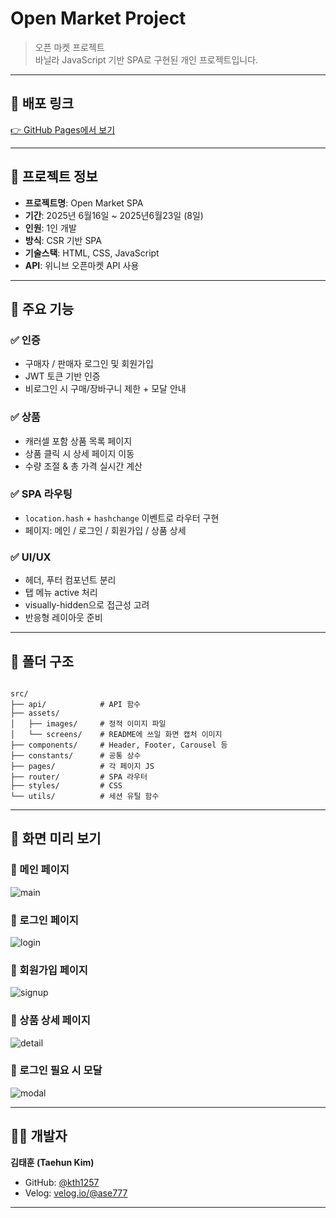 # Open Market Project

> 오픈 마켓 프로젝트  
> 바닐라 JavaScript 기반 SPA로 구현된 개인 프로젝트입니다.

---

## 🔗 배포 링크

[👉 GitHub Pages에서 보기](https://kth1257.github.io/open-market-project/)

---

## 📌 프로젝트 정보

- **프로젝트명**: Open Market SPA  
- **기간**: 2025년 6월16일 ~ 2025년6월23일 (8일)
- **인원**: 1인 개발  
- **방식**: CSR 기반 SPA  
- **기술스택**: HTML, CSS, JavaScript  
- **API**: 위니브 오픈마켓 API 사용

---

## 🔧 주요 기능

### ✅ 인증
- 구매자 / 판매자 로그인 및 회원가입
- JWT 토큰 기반 인증
- 비로그인 시 구매/장바구니 제한 + 모달 안내

### ✅ 상품
- 캐러셀 포함 상품 목록 페이지
- 상품 클릭 시 상세 페이지 이동
- 수량 조절 & 총 가격 실시간 계산

### ✅ SPA 라우팅
- `location.hash` + `hashchange` 이벤트로 라우터 구현
- 페이지: 메인 / 로그인 / 회원가입 / 상품 상세

### ✅ UI/UX
- 헤더, 푸터 컴포넌트 분리
- 탭 메뉴 active 처리
- visually-hidden으로 접근성 고려
- 반응형 레이아웃 준비

---

## 📁 폴더 구조

```

src/
├── api/            # API 함수
├── assets/
│   ├── images/     # 정적 이미지 파일
│   └── screens/    # README에 쓰일 화면 캡처 이미지
├── components/     # Header, Footer, Carousel 등
├── constants/      # 공통 상수
├── pages/          # 각 페이지 JS
├── router/         # SPA 라우터
├── styles/         # CSS
└── utils/          # 세션 유틸 함수

```

---

## 👀 화면 미리 보기

### 🔸 메인 페이지
![main](./src/assets/screens/main.png)

### 🔸 로그인 페이지
![login](./src/assets/screens/login.png)

### 🔸 회원가입 페이지
![signup](./src/assets/screens/signup.png)

### 🔸 상품 상세 페이지
![detail](./src/assets/screens/detail.png)

### 🔸 로그인 필요 시 모달
![modal](./src/assets/screens/modal.png)

---

## 🙋‍♂️ 개발자

**김태훈 (Taehun Kim)**

- GitHub: [@kth1257](https://github.com/kth1257)
- Velog: [velog.io/@ase777](https://velog.io/@ase777)

---
